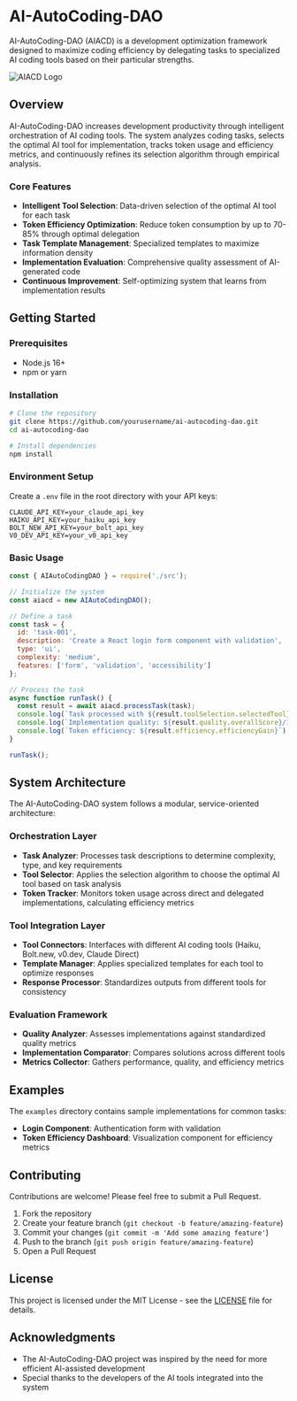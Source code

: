 # AI-AutoCoding-DAO

AI-AutoCoding-DAO (AIACD) is a development optimization framework designed to maximize coding efficiency by delegating tasks to specialized AI coding tools based on their particular strengths.

![AIACD Logo](docs/images/aiacd-logo.png)

## Overview

AI-AutoCoding-DAO increases development productivity through intelligent orchestration of AI coding tools. The system analyzes coding tasks, selects the optimal AI tool for implementation, tracks token usage and efficiency metrics, and continuously refines its selection algorithm through empirical analysis.

### Core Features

- **Intelligent Tool Selection**: Data-driven selection of the optimal AI tool for each task
- **Token Efficiency Optimization**: Reduce token consumption by up to 70-85% through optimal delegation
- **Task Template Management**: Specialized templates to maximize information density
- **Implementation Evaluation**: Comprehensive quality assessment of AI-generated code
- **Continuous Improvement**: Self-optimizing system that learns from implementation results

## Getting Started

### Prerequisites

- Node.js 16+
- npm or yarn

### Installation

```bash
# Clone the repository
git clone https://github.com/yourusername/ai-autocoding-dao.git
cd ai-autocoding-dao

# Install dependencies
npm install
```

### Environment Setup

Create a `.env` file in the root directory with your API keys:

```
CLAUDE_API_KEY=your_claude_api_key
HAIKU_API_KEY=your_haiku_api_key
BOLT_NEW_API_KEY=your_bolt_api_key
V0_DEV_API_KEY=your_v0_api_key
```

### Basic Usage

```javascript
const { AIAutoCodingDAO } = require('./src');

// Initialize the system
const aiacd = new AIAutoCodingDAO();

// Define a task
const task = {
  id: 'task-001',
  description: 'Create a React login form component with validation',
  type: 'ui',
  complexity: 'medium',
  features: ['form', 'validation', 'accessibility']
};

// Process the task
async function runTask() {
  const result = await aiacd.processTask(task);
  console.log(`Task processed with ${result.toolSelection.selectedTool}`);
  console.log(`Implementation quality: ${result.quality.overallScore}/10`);
  console.log(`Token efficiency: ${result.efficiency.efficiencyGain}`);
}

runTask();
```

## System Architecture

The AI-AutoCoding-DAO system follows a modular, service-oriented architecture:

### Orchestration Layer
- **Task Analyzer**: Processes task descriptions to determine complexity, type, and key requirements
- **Tool Selector**: Applies the selection algorithm to choose the optimal AI tool based on task analysis
- **Token Tracker**: Monitors token usage across direct and delegated implementations, calculating efficiency metrics

### Tool Integration Layer
- **Tool Connectors**: Interfaces with different AI coding tools (Haiku, Bolt.new, v0.dev, Claude Direct) 
- **Template Manager**: Applies specialized templates for each tool to optimize responses
- **Response Processor**: Standardizes outputs from different tools for consistency

### Evaluation Framework
- **Quality Analyzer**: Assesses implementations against standardized quality metrics
- **Implementation Comparator**: Compares solutions across different tools
- **Metrics Collector**: Gathers performance, quality, and efficiency metrics

## Examples

The `examples` directory contains sample implementations for common tasks:

- **Login Component**: Authentication form with validation
- **Token Efficiency Dashboard**: Visualization component for efficiency metrics

## Contributing

Contributions are welcome! Please feel free to submit a Pull Request.

1. Fork the repository
2. Create your feature branch (`git checkout -b feature/amazing-feature`)
3. Commit your changes (`git commit -m 'Add some amazing feature'`)
4. Push to the branch (`git push origin feature/amazing-feature`)
5. Open a Pull Request

## License

This project is licensed under the MIT License - see the [LICENSE](LICENSE) file for details.

## Acknowledgments

- The AI-AutoCoding-DAO project was inspired by the need for more efficient AI-assisted development
- Special thanks to the developers of the AI tools integrated into the system
